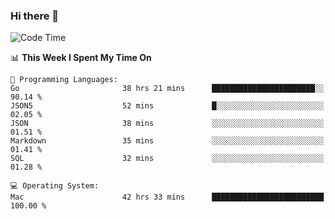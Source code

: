 ### Hi there 👋

<!--
**CrazyCollin/crazycollin** is a ✨ _special_ ✨ repository because its `README.md` (this file) appears on your GitHub profile.

Here are some ideas to get you started:

- 🔭 I’m currently working on ...
- 🌱 I’m currently learning ...
- 👯 I’m looking to collaborate on ...
- 🤔 I’m looking for help with ...
- 💬 Ask me about ...
- 📫 How to reach me: ...
- 😄 Pronouns: ...
- ⚡ Fun fact: ...
-->

<!--START_SECTION:waka-->
![Code Time](http://img.shields.io/badge/Code%20Time-4%2C832%20hrs%2015%20mins-blue)

📊 **This Week I Spent My Time On** 

```text
💬 Programming Languages: 
Go                       38 hrs 21 mins      ███████████████████████░░   90.14 % 
JSON5                    52 mins             █░░░░░░░░░░░░░░░░░░░░░░░░   02.05 % 
JSON                     38 mins             ░░░░░░░░░░░░░░░░░░░░░░░░░   01.51 % 
Markdown                 35 mins             ░░░░░░░░░░░░░░░░░░░░░░░░░   01.41 % 
SQL                      32 mins             ░░░░░░░░░░░░░░░░░░░░░░░░░   01.28 % 

💻 Operating System: 
Mac                      42 hrs 33 mins      █████████████████████████   100.00 % 
```


<!--END_SECTION:waka-->
